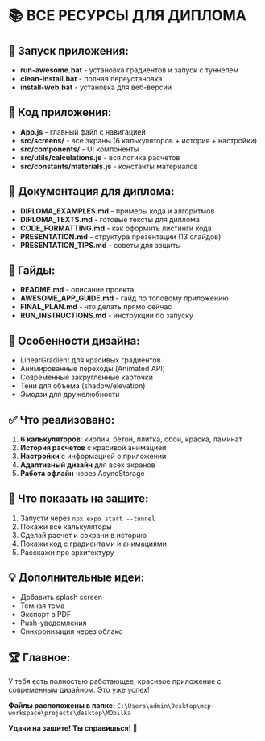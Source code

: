 # 📚 ВСЕ РЕСУРСЫ ДЛЯ ДИПЛОМА

## 🚀 Запуск приложения:
- **run-awesome.bat** - установка градиентов и запуск с туннелем
- **clean-install.bat** - полная переустановка
- **install-web.bat** - установка для веб-версии

## 📱 Код приложения:
- **App.js** - главный файл с навигацией
- **src/screens/** - все экраны (6 калькуляторов + история + настройки)
- **src/components/** - UI компоненты
- **src/utils/calculations.js** - вся логика расчетов
- **src/constants/materials.js** - константы материалов

## 📖 Документация для диплома:
- **DIPLOMA_EXAMPLES.md** - примеры кода и алгоритмов
- **DIPLOMA_TEXTS.md** - готовые тексты для диплома
- **CODE_FORMATTING.md** - как оформить листинги кода
- **PRESENTATION.md** - структура презентации (13 слайдов)
- **PRESENTATION_TIPS.md** - советы для защиты

## 📝 Гайды:
- **README.md** - описание проекта
- **AWESOME_APP_GUIDE.md** - гайд по топовому приложению
- **FINAL_PLAN.md** - что делать прямо сейчас
- **RUN_INSTRUCTIONS.md** - инструкции по запуску

## 🎨 Особенности дизайна:
- LinearGradient для красивых градиентов
- Анимированные переходы (Animated API)
- Современные закругленные карточки
- Тени для объема (shadow/elevation)
- Эмодзи для дружелюбности

## ✅ Что реализовано:
1. **6 калькуляторов**: кирпич, бетон, плитка, обои, краска, ламинат
2. **История расчетов** с красивой анимацией
3. **Настройки** с информацией о приложении
4. **Адаптивный дизайн** для всех экранов
5. **Работа офлайн** через AsyncStorage

## 🎯 Что показать на защите:
1. Запусти через `npx expo start --tunnel`
2. Покажи все калькуляторы
3. Сделай расчет и сохрани в историю
4. Покажи код с градиентами и анимациями
5. Расскажи про архитектуру

## 💡 Дополнительные идеи:
- Добавить splash screen
- Темная тема
- Экспорт в PDF
- Push-уведомления
- Синхронизация через облако

## 🏆 Главное:
У тебя есть полностью работающее, красивое приложение с современным дизайном. Это уже успех!

**Файлы расположены в папке:**
`C:\Users\admin\Desktop\mcp-workspace\projects\desktop\MObilka`

**Удачи на защите! Ты справишься! 💪**
